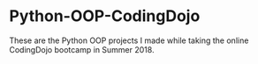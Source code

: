 # Python-OOP-CodingDojo
These are the Python OOP projects I made while taking the online CodingDojo bootcamp in Summer 2018.
